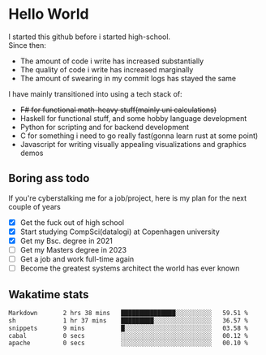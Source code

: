 # Hello World

I started this github before i started high-school.  
Since then:
- The amount of code i write has increased substantially
- The quality of code i write has increased marginally
- The amount of swearing in my commit logs has stayed the same

I have mainly transitioned into using a tech stack of:
- ~~F# for functional math-heavy stuff(mainly uni calculations)~~
- Haskell for functional stuff, and some hobby language development
- Python for scripting and for backend development
- C for something i need to go really fast(gonna learn rust at some point)
- Javascript for writing visually appealing visualizations and graphics demos

## Boring ass todo
If you're cyberstalking me for a job/project, here is my plan for the next couple of years
- [x] Get the fuck out of high school
- [x] Start studying CompSci(datalogi) at Copenhagen university
- [x] Get my Bsc. degree in 2021
- [ ] Get my Masters degree in 2023
- [ ] Get a job and work full-time again
- [ ] Become the greatest systems architect the world has ever known

## Wakatime stats
<!--START_SECTION:waka-->

```txt
Markdown       2 hrs 38 mins   ███████████████░░░░░░░░░░   59.51 %
sh             1 hr 37 mins    █████████░░░░░░░░░░░░░░░░   36.57 %
snippets       9 mins          █░░░░░░░░░░░░░░░░░░░░░░░░   03.58 %
cabal          0 secs          ░░░░░░░░░░░░░░░░░░░░░░░░░   00.12 %
apache         0 secs          ░░░░░░░░░░░░░░░░░░░░░░░░░   00.10 %
```

<!--END_SECTION:waka-->
